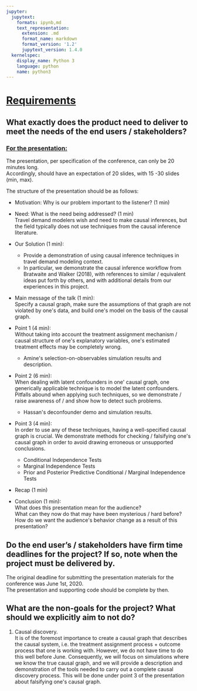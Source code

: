 ```yaml
---
jupyter:
  jupytext:
    formats: ipynb,md
    text_representation:
      extension: .md
      format_name: markdown
      format_version: '1.2'
      jupytext_version: 1.4.0
  kernelspec:
    display_name: Python 3
    language: python
    name: python3
---
```


# <ins>Requirements</ins>


## What exactly does the product need to deliver to meet the needs of the end users / stakeholders?

### <ins>For the presentation:</ins>
The presentation, per specification of the conference, can only be 20 minutes long.  
Accordingly, should have an expectation of 20 slides, with 15 -30 slides (min, max).

The structure of the presentation should be as follows:
- Motivation: Why is our problem important to the listener? (1 min)

- Need: What is the need being addressed? (1 min)  
Travel demand modelers wish and need to make causal inferences, but the field typically does not use techniques from the causal inference literature.

- Our Solution (1 min):
   - Provide a demonstration of using causal inference techniques in travel demand modeling context.
   - In particular, we demonstrate the causal inference workflow from Bratwaite and Walker (2018), with references to similar / equivalent ideas put forth by others, and with additional details from our experiences in this project.

- Main message of the talk (1 min):  
Specify a causal graph, make sure the assumptions of that graph are not violated by one's data, and build one's model on the basis of the causal graph.

- Point 1 (4 min):  
Without taking into account the treatment assignment mechanism / causal structure of one's explanatory variables, one's estimated treatment effects may be completely wrong.
   - Amine's selection-on-observables simulation results and description.

- Point 2 (6 min):  
When dealing with latent confounders in one' causal graph, one generically applicable technique is to model the latent confounders.
Pitfalls abound when applying such techniques, so we demonstrate / raise awareness of / and show how to detect such problems.
   - Hassan's deconfounder demo and simulation results.

- Point 3 (4 min):  
In order to use any of these techniques, having a well-specified causal graph is crucial. We demonstrate methods for checking / falsifying one's causal graph in order to avoid drawing erroneous or unsupported conclusions.
   - Conditional Independence Tests
   - Marginal Independence Tests
   - Prior and Posterior Predictive Conditional / Marginal Independence Tests

- Recap (1 min)

- Conclusion (1 min):  
What does this presentation mean for the audience?  
What can they now do that may have been mysterious / hard before?  
How do we want the audience's behavior change as a result of this presentation?

## Do the end user’s / stakeholders have firm time deadlines for the project? If so, note when the project must be delivered by.

The original deadline for submitting the presentation materials for the conference was June 1st, 2020.  
The presentation and supporting code should be complete by then.

## What are the non-goals for the project? What should we explicitly aim to not do?
1. Causal discovery.  
It is of the foremost importance to create a causal graph that describes the causal system, i.e. the treatment assignment process + outcome process that one is working with. However, we do not have time to do this well before June. Consequently, we will focus on simulations where we know the true causal graph, and we will provide a description and demonstration of the tools needed to carry out a complete causal discovery process. This will be done under point 3 of the presentation about falsifying one's causal graph.
